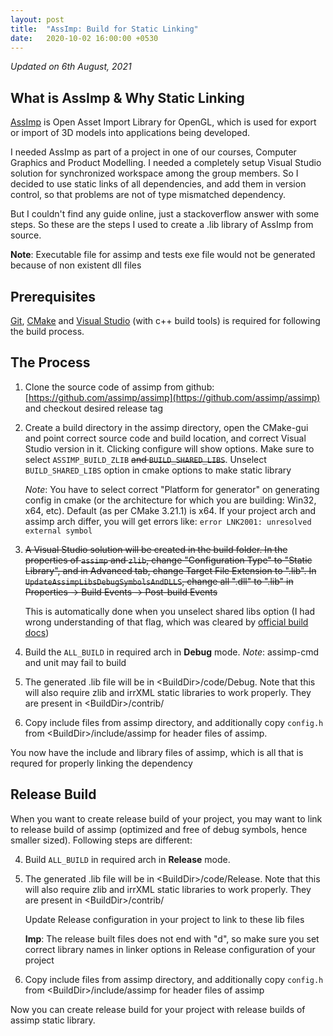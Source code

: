 ```yaml
---
layout: post
title:  "AssImp: Build for Static Linking"
date:   2020-10-02 16:00:00 +0530
---
```


<link rel="stylesheet" type="text/css" href="/assets/github-buttons.css" />

<script src="https://ajax.googleapis.com/ajax/libs/jquery/1.12.0/jquery.min.js"></script>
<script type="text/javascript" src="/assets/github-buttons.js"></script>

_Updated on 6th August, 2021_

## What is AssImp & Why Static Linking

[AssImp](https://www.assimp.org/) is Open Asset Import Library for OpenGL, which is used for export or import of 3D models into applications being developed.

I needed AssImp as part of a project in one of our courses, Computer Graphics and Product Modelling. I needed a completely setup Visual Studio solution for synchronized workspace among the group members. So I decided to use static links of all dependencies, and add them in version control, so that problems are not of type mismatched dependency. 

But I couldn't find any guide online, just a stackoverflow answer with some steps. So these are the steps I used to create a .lib library of AssImp from source. 

**Note**: Executable file for assimp and tests exe file would not be generated because of non existent dll files

## Prerequisites

[Git](https://git-scm.com/), [CMake](https://cmake.org/) and [Visual Studio](https://visualstudio.microsoft.com/) (with c++ build tools) is required for following the build process.

## The Process

1. Clone the source code of assimp from github: [https://github.com/assimp/assimp](https://github.com/assimp/assimp) and checkout desired release tag 

2. Create a build directory in the assimp directory, open the CMake-gui and point correct source code and build location, and correct Visual Studio version in it. Clicking configure will show options. Make sure to select `ASSIMP_BUILD_ZLIB` ~~and `BUILD_SHARED_LIBS`~~. Unselect `BUILD_SHARED_LIBS` option in cmake options to make static library 

    _Note_: You have to select correct "Platform for generator" on generating config in cmake (or the architecture for which you are building: Win32, x64, etc). Default (as per CMake 3.21.1) is x64. If your project arch and assimp arch differ, you will get errors like: `error LNK2001: unresolved external symbol`

3. ~~A Visual Studio solution will be created in the build folder. In the properties of `assimp` and `zlib`, change "Configuration Type" to "Static Library", and in Advanced tab, change Target File Extension to ".lib". In `UpdateAssimpLibsDebugSymbolsAndDLLS`, change all ".dll" to ".lib" in Properties -> Build Events -> Post-build Events~~ 

    This is automatically done when you unselect shared libs option (I had wrong understanding of that flag, which was cleared by [official build docs](https://github.com/assimp/assimp/blob/master/Build.md#cmake-build-options))

4. Build the `ALL_BUILD` in required arch in **Debug** mode. _Note_: assimp-cmd and unit may fail to build

5. The generated .lib file will be in \<BuildDir>/code/Debug. Note that this will also require zlib and irrXML static libraries to work properly. They are present in \<BuildDir>/contrib/

6. Copy include files from assimp directory, and additionally copy `config.h` from \<BuildDir>/include/assimp for header files of assimp.

You now have the include and library files of assimp, which is all that is requred for properly linking the dependency

## Release Build

When you want to create release build of your project, you may want to link to release build of assimp (optimized and free of debug symbols, hence smaller sized). Following steps are different:

4. Build `ALL_BUILD` in required arch in **Release** mode. 

5. The generated .lib file will be in \<BuildDir>/code/Release. Note that this will also require zlib and irrXML static libraries to work properly. They are present in \<BuildDir>/contrib/

    Update Release configuration in your project to link to these lib files

    **Imp**: The release built files does not end with "d", so make sure you set correct library names in linker options in Release configuration of your project

6. Copy include files from assimp directory, and additionally copy `config.h` from \<BuildDir>/include/assimp for header files of assimp

Now you can create release build for your project with release builds of assimp static library. 
